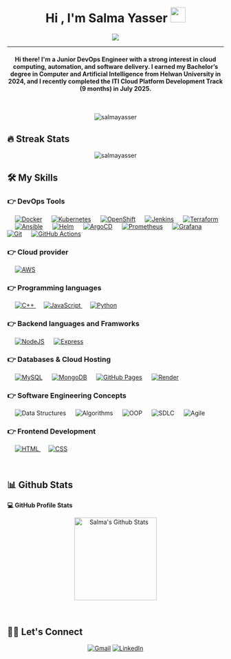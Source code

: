 <h1 align="center">Hi , I'm Salma Yasser <img src="https://media.giphy.com/media/hvRJCLFzcasrR4ia7z/giphy.gif" width="35"></h1>
<p align="center">
 <a href="https://github.com/DenverCoder1/readme-typing-svg">
  <img src="https://readme-typing-svg.herokuapp.com?lines=DevOps+Engineer&center=true&width=500&height=50&color=FFD700">
</a>
</p>
<hr/>
<h4 align="center">Hi there! I'm a Junior DevOps Engineer with a strong interest in cloud computing, automation, and software delivery.
I earned my Bachelor’s degree in Computer and Artificial Intelligence from Helwan University in 2024, and I recently completed the ITI Cloud Platform Development Track (9 months) in July 2025.</h4>
<br>
<p align="center"> <img src="https://komarev.com/ghpvc/?username=sallmayasser&label=Profile%20views&color=0e75b6&style=plastic" alt="salmayasser" /> </p>

## 🔥 Streak Stats

<p align="center"><img src="https://github-readme-streak-stats.herokuapp.com/?user=sallmayasser&theme=algolia" alt="salmayasser"  /></p>

## 🛠️ My Skills

### 👉 DevOps Tools

<p align="left">
  &emsp;
    <a href="https://www.docker.com/"><img alt="Docker" src="https://img.shields.io/badge/Docker-2496ED?style=flat&logo=docker&logoColor=white"></a>
  &emsp;
     <a href="https://kubernetes.io/"><img alt="Kubernetes" src="https://img.shields.io/badge/Kubernetes-326CE5?style=flat&logo=kubernetes&logoColor=white"></a>
  &emsp;
     <a href="https://www.redhat.com/en/technologies/cloud-computing/openshift"><img alt="OpenShift" src="https://img.shields.io/badge/OpenShift-E00?style=flat&logo=redhatopenshift&logoColor=white"></a>
  &emsp;
    <a href="https://www.jenkins.io/"><img alt="Jenkins" src="https://img.shields.io/badge/Jenkins-D24939?style=flat&logo=jenkins&logoColor=white"></a>
  &emsp;
     <a href="https://www.terraform.io/"><img alt="Terraform" src="https://img.shields.io/badge/Terraform-7B42BC?style=flat&logo=terraform&logoColor=white"></a>
  &emsp;
    <a href="https://www.ansible.com/"><img alt="Ansible" src="https://img.shields.io/badge/Ansible-EE0000?style=flat&logo=ansible&logoColor=white"></a>
  &emsp;
     <a href="https://helm.sh/"><img alt="Helm" src="https://img.shields.io/badge/Helm-0F1689?style=flat&logo=helm&logoColor=white"></a>
  &emsp;
     <a href="https://argo-cd.readthedocs.io/"><img alt="ArgoCD" src="https://img.shields.io/badge/ArgoCD-FC5D5D?style=flat&logo=argo&logoColor=white"></a>
  &emsp;
    <a href="https://prometheus.io/"><img alt="Prometheus" src="https://img.shields.io/badge/Prometheus-E6522C?style=flat&logo=prometheus&logoColor=white"></a>
  &emsp;
     <a href="https://grafana.com/"><img alt="Grafana" src="https://img.shields.io/badge/Grafana-F46800?style=flat&logo=grafana&logoColor=white"></a>
  &emsp;
     <a href="https://git-scm.com/"><img alt="Git" src="https://img.shields.io/badge/Git-F05032?style=flat&logo=git&logoColor=white"></a>
  &emsp;
     <a href="https://github.com/features/actions"><img alt="GitHub Actions" src="https://img.shields.io/badge/GitHub%20Actions-2088FF?style=flat&logo=githubactions&logoColor=white"></a>
</p>

### 👉 Cloud provider

<p align="left">
  &emsp;
  <a href="https://aws.amazon.com/"><img alt="AWS" src="https://img.shields.io/badge/AWS-232F3E?style=flat&logo=amazonaws&logoColor=white"></a>
</p>

### 👉 Programming languages

<p align="left"> 
  &emsp;
  <a href="https://www.w3schools.com/cpp/" target="_blank"> 
    <img alt="C++" src="https://img.shields.io/badge/C++%20-%2300599C.svg?logo=c%2B%2B&logoColor=white">
  </a> 
  &emsp;
  <a href="https://developer.mozilla.org/en-US/docs/Web/JavaScript" target="_blank"> 
     <img alt="JavaScript" src="https://img.shields.io/badge/JavaScript%20-%23F7DF1E.svg?logo=javascript&logoColor=black">
   </a>
  &emsp;
   <a href="https://www.python.org" target="_blank">
    <img alt="Python" src="https://img.shields.io/badge/Python%20-%2314354C.svg?logo=python&logoColor=white">
  </a>
</p>

### 👉 Backend languages and Framworks

<p align="left">
  &emsp;
  <a href="https://nodejs.org/"><img alt="NodeJS" src="https://img.shields.io/badge/Node.js-339933?style=flat&logo=nodedotjs&logoColor=white"></a>
  &emsp;
  <a href="https://expressjs.com/"><img alt="Express" src="https://img.shields.io/badge/Express-000000?style=flat&logo=express&logoColor=white"></a>
</p>

### 👉 Databases & Cloud Hosting

<p align="left">
  &emsp;
    <a href="https://www.mysql.com/"><img alt="MySQL" src="https://img.shields.io/badge/MySQL-%2300f.svg?style=flat&llogo=mysql&logoColor=white"></a>
  &emsp;
  <a href="https://www.mongodb.com/"><img alt="MongoDB" src="https://img.shields.io/badge/MongoDB-47A248?style=flat&logo=mongodb&logoColor=white"></a>
   &emsp;
  <a href="https://www.github.com"><img alt="GitHub Pages" src="https://img.shields.io/badge/GitHub%20Pages-%23327FC7.svg?style=flat&llogo=github&logoColor=white"></a>
  &emsp;
    <a href="https://www.render.com/"><img alt="Render" src="https://img.shields.io/badge/Render%20-%23430098.svg?logo=heroku&logoColor=white"></a>  
 </p>
  
### 👉 Software Engineering Concepts

<p align="left">
  &emsp;
  <img alt="Data Structures" src="https://img.shields.io/badge/Data%20Structures-%23007ACC?style=flat&logo=codeforces&logoColor=white">
  &emsp;
  <img alt="Algorithms" src="https://img.shields.io/badge/Algorithms-%23FF6F00?style=flat&logo=leetcode&logoColor=white">
  &emsp;
  <img alt="OOP" src="https://img.shields.io/badge/OOP-%23007ACC?style=flat&logo=abstract&logoColor=white">
  &emsp;
  <img alt="SDLC" src="https://img.shields.io/badge/SDLC-%23117ACA?style=flat&logo=notion&logoColor=white">
  &emsp;
  <img alt="Agile" src="https://img.shields.io/badge/Agile-%2300A99D?style=flat&logo=agile&logoColor=white">
</p>

### 👉 Frontend Development

<p align="left"> 
  &emsp; 
  <a href="https://www.w3.org/html/" target="_blank"> 
   <img alt="HTML" src="https://img.shields.io/badge/HTML5%20-%23E34F26.svg?logo=html5&logoColor=white">
  </a>   
  &emsp;
  <a href="https://www.w3schools.com/css/" target="_blank">
    <img alt="CSS" src="https://img.shields.io/badge/CSS%20-%231572B6.svg?logo=css3&logoColor=white">
  </a> 
</p>

<br/>

## 📊 Github Stats

<p> 
  <summary><b>💻 GitHub Profile Stats</b></summary>
  <p align="center">
    <a href="https://github.com/anuraghazra/github-readme-stats"><img alt="Salma's Github Stats" src="https://github-readme-stats.vercel.app/api?username=sallmayasser&show_icons=true&count_private=true&theme=algolia" height="192px"/></a>
  </p>
</p>
<br/>

## 🙋‍♀️ Let's Connect

<p align="center">
	<a href="mailto:sallmayasser512@gmail.com"><img src="https://img.icons8.com/bubbles/50/000000/gmail.png" alt="Gmail"/></a>
	<a href="https://linkedin.com/in/sallma-yasser"><img src="https://img.icons8.com/bubbles/50/000000/linkedin.png" alt="LinkedIn"/></a>
</p>

